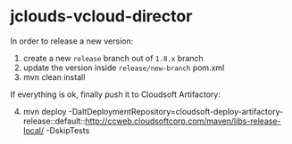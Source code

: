 jclouds-vcloud-director
=======================

In order to release a new version:

1. create a new `release` branch out of `1.8.x` branch
2. update the version inside `release/new-branch` pom.xml
3. mvn clean install

If everything is ok, finally push it to Cloudsoft Artifactory:

4. mvn deploy -DaltDeploymentRepository=cloudsoft-deploy-artifactory-release::default::http://ccweb.cloudsoftcorp.com/maven/libs-release-local/ -DskipTests
